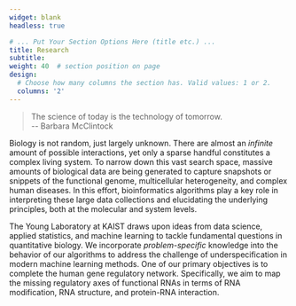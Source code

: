 ```yaml
---
widget: blank
headless: true

# ... Put Your Section Options Here (title etc.) ...
title: Research
subtitle:
weight: 40  # section position on page
design:
  # Choose how many columns the section has. Valid values: 1 or 2.
  columns: '2'
---
```


> The science of today is the technology of tomorrow.  
-- Barbara McClintock

Biology is not random, just largely unknown. There are almost an *infinite* amount of possible interactions, yet only a sparse handful constitutes a complex living system. To narrow down this vast search space, massive amounts of biological data are being generated to capture snapshots or snippets of the functional genome, multicellular heterogeneity, and complex human diseases. In this effort, bioinformatics algorithms play a key role in interpreting these large data collections and elucidating the underlying principles, both at the molecular and system levels.

The Young Laboratory at KAIST draws upon ideas from data science, applied statistics, and machine learning to tackle fundamental questions in quantitative biology. We incorporate *problem-specific* knowledge into the behavior of our algorithms to address the challenge of underspecification in modern machine learning methods. One of our primary objectives is to complete the human gene regulatory network. Specifically, we aim to map the missing regulatory axes of functional RNAs in terms of RNA modification, RNA structure, and protein-RNA interaction.
